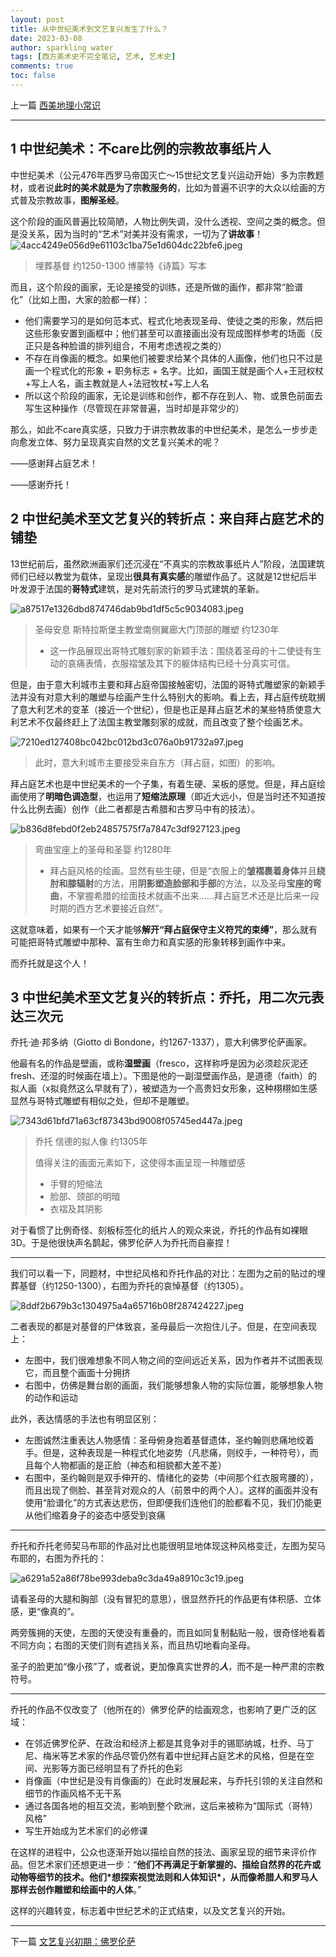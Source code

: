 ```yaml
---
layout: post
title: 从中世纪美术到文艺复兴发生了什么？
date: 2023-03-08
author: sparkling water
tags: [西方美术史不完全笔记, 艺术, 艺术史]
comments: true
toc: false
---
```


上一篇 [西美地理小常识](https://jwjwjiawen.github.io/sparkling_water/arthistory0/)

---
## 1 中世纪美术：不care比例的宗教故事纸片人

中世纪美术（公元476年西罗马帝国灭亡～15世纪文艺复兴运动开始）多为宗教题材，或者说**此时的美术就是为了宗教服务的**，比如为普遍不识字的大众以绘画的方式普及宗教故事，**图解圣经**。

这个阶段的画风普遍比较简陋，人物比例失调，没什么透视、空间之类的概念。但是没关系，因为当时的“艺术”对美并没有需求，一切为了**讲故事**！ ![4acc4249e056d9e61103c1ba75e1d604dc22bfe6.jpeg](https://s2.loli.net/2023/12/12/nFoE1jS6r9MghWJ.jpg)

> 埋葬基督 约1250-1300 博蒙特《诗篇》写本

而且，这个阶段的画家，无论是接受的训练，还是所做的画作，都非常“脸谱化”（比如上图，大家的脸都一样）：

- 他们需要学习的是如何范本式、程式化地表现圣母、使徒之类的形象，然后把这些形象安置到画框中；他们甚至可以直接画出没有现成图样参考的场面（反正只是各种脸谱的排列组合，不用考虑透视之类的）
- 不存在肖像画的概念。如果他们被要求给某个具体的人画像，他们也只不过是画一个程式化的形象 + 职务标志 + 名字。比如，画国王就是画个人+王冠权杖+写上人名，画主教就是人+法冠牧杖+写上人名
- 所以这个阶段的画家，无论是训练和创作，都不存在到人、物、或景色前面去写生这种操作（尽管现在非常普遍，当时却是非常少的）

那么，如此不care真实感，只致力于讲宗教故事的中世纪美术，是怎么一步步走向愈发立体、努力呈现真实自然的文艺复兴美术的呢？

——感谢拜占庭艺术！

——感谢乔托！

## 2 中世纪美术至文艺复兴的转折点：来自拜占庭艺术的铺垫

13世纪前后，虽然欧洲画家们还沉浸在“不真实的宗教故事纸片人”阶段，法国建筑师们已经以教堂为载体，呈现出**很具有真实感**的雕塑作品了。这就是12世纪后半叶发源于法国的**哥特式**建筑，是对先前流行的罗马式建筑的革新。

![a87517e1326dbd874746dab9bd1df5c5c9034083.jpeg](https://s2.loli.net/2023/12/12/olyYiun5cTV3h42.jpg)

> 圣母安息 斯特拉斯堡主教堂南侧翼廊大门顶部的雕塑 约1230年
>
> - 这一作品展现出哥特式雕刻家的新颖手法：围绕着圣母的十二使徒有生动的哀痛表情，衣服褶皱及其下的躯体结构已经十分真实可信。

但是，由于意大利城市主要和拜占庭帝国接触密切，法国的哥特式雕塑家的新颖手法并没有对意大利的雕塑与绘画产生什么特别大的影响。看上去，拜占庭传统耽搁了意大利艺术的变革（接近一个世纪），但是也正是拜占庭艺术的某些特质使意大利艺术不仅最终赶上了法国主教堂雕刻家的成就，而且改变了整个绘画艺术。

![7210ed127408bc042bc012bd3c076a0b91732a97.jpeg](https://s2.loli.net/2023/12/12/JSVmh5DUqTFexuB.jpg)

> 此时，意大利城市主要接受来自东方（拜占庭，如图）的影响。

拜占庭艺术也是中世纪美术的一个子集，有着生硬、呆板的感觉。但是，拜占庭绘画使用了**明暗色调造型**，也运用了**短缩法原理**（即近大远小，但是当时还不知道按什么比例去画）创作（此二者都是古希腊和古罗马中有的技法）。

![b836d8febd0f2eb24857575f7a7847c3df927123.jpeg](https://s2.loli.net/2023/12/12/VzxyjKBHeDg7Jql.jpg)

> 弯曲宝座上的圣母和圣婴 约1280年
>
> - 拜占庭风格的绘画。显然有些生硬，但是“衣服上的**皱褶裹着身体**并且**绕肘和膝辐射**的方法，用**阴影塑造脸部和手部**的方法，以及圣母**宝座的弯曲**，不掌握希腊的绘面技术就画不出来……拜占庭艺术还是比后来一段时期的西方艺术要接近自然”。

这就意味着，如果有一个天才能够**解开“拜占庭保守主义符咒的束缚”**，那么就有可能把哥特式雕塑中那种、富有生命力和真实感的形象转移到画作中来。

而乔托就是这个人！

## 3 中世纪美术至文艺复兴的转折点：乔托，用二次元表达三次元

乔托·迪·邦多纳（Giotto di Bondone，约1267-1337），意大利佛罗伦萨画家。

他最有名的作品是壁画，或称**湿壁画**（fresco，这样称呼是因为必须趁灰泥还fresh、还湿的时候画在墙上）。下图是他的一副湿壁画作品，是道德（faith）的拟人画（x拟竟然这么早就有了），被塑造为一个高贵妇女形象，这种栩栩如生感显然与哥特式雕塑有相似之处，但却不是雕塑。

![7343d61bfd71a63cf87343bd9008f05745ed447a.jpeg](https://s2.loli.net/2023/12/12/Kqj7pnFDIdflRm5.jpg)

> 乔托 信德的拟人像 约1305年
>
> 值得关注的画面元素如下，这使得本画呈现一种雕塑感
>
> - 手臂的短缩法
> - 脸部、颈部的明暗
> - 衣褶及其阴影

对于看惯了比例奇怪、刻板标签化的纸片人的观众来说，乔托的作品有如裸眼3D。于是他很快声名鹊起，佛罗伦萨人为乔托而自豪捏！

------

我们可以看一下，同题材，中世纪风格和乔托作品的对比：左图为之前的贴过的埋葬基督（约1250-1300），右图为乔托的哀悼基督（约1305）。

![8ddf2b679b3c1304975a4a65716b08f287424227.jpeg](https://s2.loli.net/2023/12/12/gjVuEKRDBY19LS2.jpg)

二者表现的都是对基督的尸体致哀，圣母最后一次抱住儿子。但是，在空间表现上：

- 左图中，我们很难想象不同人物之间的空间远近关系，因为作者并不试图表现它，而且整个画面十分拥挤
- 右图中，仿佛是舞台剧的画面，我们能够想象人物的实际位置，能够想象人物的动作和运动

此外，表达情感的手法也有明显区别：

- 左图诚然注重表达人物感情：圣母俯身抱着基督遗体，圣约翰则悲痛地绞着手。但是，这种表现是一种程式化地姿势（凡悲痛，则绞手，一种符号），而且每个人物都画的是正脸（神态和相貌都大差不差）
- 右图中，圣约翰则是双手伸开的、情绪化的姿势（中间那个红衣服弯腰的），而且出现了侧脸、甚至背对观众的人（前景中的两个人）。这样的画面并没有使用“脸谱化”的方式表达悲伤，但即便我们连他们的脸都看不见，我们仍能更从他们缩着身子的姿态中感受到哀痛

------

乔托和乔托老师契马布耶的作品对比也能很明显地体现这种风格变迁，左图为契马布耶的，右图为乔托的：

![a6291a52a86f78be993deba9c3da49a8910c3c19.jpeg](https://s2.loli.net/2023/12/12/Z8NvHl4eAEf6wPg.jpg)

请看圣母的大腿和胸部（没有冒犯的意思），很显然乔托的作品更有体积感、立体感，更“像真的”。

两旁簇拥的天使，左图的天使没有重叠的，而且如同复制黏贴一般，很奇怪地看着不同方向；右图的天使们则有遮挡关系，而且热切地看向圣母。

圣子的脸更加“像小孩”了，或者说，更加像真实世界的***人***，而不是一种严肃的宗教符号。

------

乔托的作品不仅改变了（他所在的）佛罗伦萨的绘画观念，也影响了更广泛的区域：

- 在邻近佛罗伦萨、在政治和经济上都是其竞争对手的锡耶纳城，杜乔、马丁尼、梅米等艺术家的作品尽管仍然有着中世纪拜占庭艺术的风格，但是在空间、光影等方面已经明显有了乔托的色彩
- 肖像画（中世纪是没有肖像画的）在此时发展起来，与乔托引领的关注自然和细节的作画风格不无干系
- 通过各国各地的相互交流，影响到整个欧洲，这后来被称为“国际式（哥特）风格”
- 写生开始成为艺术家们的必修课

在这样的进程中，公众也逐渐开始以描绘自然的技法、画家呈现的细节来评价作品。但艺术家们还想更进一步：“**他们不再满足于新掌握的、描绘自然界的花卉或动物等细节的技术。他们\*想探索视觉法则和人体知识\*，从而像希腊人和罗马人那样去创作雕塑和绘画中的人体**。”

这样的兴趣转变，标志着中世纪艺术的正式结束，以及文艺复兴的开始。

---
下一篇 [文艺复兴初期：佛罗伦萨](https://jwjwjiawen.github.io/sparkling_water/arthistory2/)
